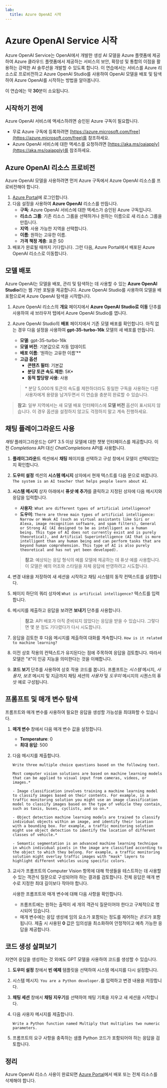 ```yaml
---
lab:
  title: Azure OpenAI 시작
---
```


# Azure OpenAI Service 시작

Azure OpenAI Service는 OpenAI에서 개발한 생성 AI 모델을 Azure 플랫폼에 제공하여 Azure 클라우드 플랫폼에서 제공하는 서비스의 보안, 확장성 및 통합의 이점을 활용하는 강력한 AI 솔루션을 개발할 수 있도록 합니다. 이 연습에서는 서비스를 Azure 리소스로 프로비전하고 Azure OpenAI Studio를 사용하여 OpenAI 모델을 배포 및 탐색하여 Azure OpenAI를 시작하는 방법을 알아봅니다.

이 연습에는 약 **30**분이 소요됩니다.

## 시작하기 전에

Azure OpenAI 서비스에 액세스하려면 승인된 Azure 구독이 필요합니다.

- 무료 Azure 구독에 등록하려면 [https://azure.microsoft.com/free](https://azure.microsoft.com/free)를 참조하세요.
- Azure OpenAI 서비스에 대한 액세스를 요청하려면 [https://aka.ms/oaiapply](https://aka.ms/oaiapply)를 참조하세요.

## Azure OpenAI 리소스 프로비전

Azure OpenAI 모델을 사용하려면 먼저 Azure 구독에서 Azure OpenAI 리소스를 프로비전해야 합니다.

1. [Azure Portal](https://portal.azure.com)에 로그인합니다.
2. 다음 설정을 사용하여 **Azure OpenAI** 리소스를 만듭니다.
    - **구독**: Azure OpenAI 서비스에 대한 액세스가 승인된 Azure 구독입니다.
    - **리소스 그룹**: 기존 리소스 그룹을 선택하거나 원하는 이름으로 새 리소스 그룹을 만듭니다.
    - **지역**: 사용 가능한 지역을 선택합니다.
    - **이름**: 원하는 고유한 이름.
    - **가격 책정 계층**: 표준 S0
3. 배포가 완료될 때까지 기다립니다. 그런 다음, Azure Portal에서 배포된 Azure OpenAI 리소스로 이동합니다.

## 모델 배포

Azure OpenAI는 모델을 배포, 관리 및 탐색하는 데 사용할 수 있는 **Azure OpenAI Studio**라는 웹 기반 포털을 제공합니다. Azure OpenAI Studio를 사용하여 모델을 배포함으로써 Azure OpenAI 탐색을 시작합니다.

1. Azure OpenAI 리소스의 **개요** 페이지에서 **Azure OpenAI Studio로 이동** 단추를 사용하여 새 브라우저 탭에서 Azure OpenAI Studio를 엽니다.
2. Azure OpenAI Studio의 **배포** 페이지에서 기존 모델 배포를 확인합니다. 아직 없는 경우 다음 설정을 사용하여 **gpt-35-turbo-16k** 모델의 새 배포를 만듭니다.
    - **모델**: gpt-35-turbo-16k
    - **모델 버전**: 기본값으로 자동 업데이트
    - **배포 이름**: ‘원하는 고유한 이름’**
    - **고급 옵션**
        - **콘텐츠 필터**: 기본값
        - **분당 토큰 속도 제한**: 5K\*
        - **동적 할당량 사용**: 사용

    > \* 분당 5,000개 토큰의 속도를 제한하더라도 동일한 구독을 사용하는 다른 사용자에게 용량을 남겨두면서 이 연습을 충분히 완료할 수 있습니다.

> **참고**: 일부 지역에서는 새 모델 배포 인터페이스에 **모델 버전** 옵션이 표시되지 않습니다. 이 경우 옵션을 설정하지 않고도 걱정하지 말고 계속 진행하세요.

## 채팅 플레이그라운드 사용

*채팅* 플레이그라운드는 GPT 3.5 이상 모델에 대한 챗봇 인터페이스를 제공합니다. 이전 *Completions* API 대신 *ChatCompletions* API를 사용합니다.

1. **플레이그라운드** 섹션에서 **채팅** 페이지를 선택하고 구성 창에서 모델이 선택되었는지 확인합니다.
2. **도우미 설정** 섹션의 **시스템 메시지** 상자에서 현재 텍스트를 다음 문으로 바꿉니다. `The system is an AI teacher that helps people learn about AI`.

3. **시스템 메시지** 상자 아래에서 **퓨샷 예 추가**를 클릭하고 지정된 상자에 다음 메시지와 응답을 입력합니다.

    - **사용자**: `What are different types of artificial intelligence?`
    - **도우미**: `There are three main types of artificial intelligence: Narrow or Weak AI (such as virtual assistants like Siri or Alexa, image recognition software, and spam filters), General or Strong AI (AI designed to be as intelligent as a human being. This type of AI does not currently exist and is purely theoretical), and Artificial Superintelligence (AI that is more intelligent than any human being and can perform tasks that are beyond human comprehension. This type of AI is also purely theoretical and has not yet been developed).`

    > **참고**: 예상되는 응답 형식의 예를 모델에 제공하는 데 퓨샷 예를 사용합니다. 이 모델은 예의 어조와 스타일을 자체 응답에 반영하려고 시도합니다.

4. 변경 내용을 저장하여 새 세션을 시작하고 채팅 시스템의 동작 컨텍스트를 설정합니다.
5. 페이지 하단의 쿼리 상자에 `What is artificial intelligence?` 텍스트를 입력합니다.
6. 메시지를 제출하고 응답을 보려면 **보내기** 단추를 사용합니다.

    > **참고**: API 배포가 아직 준비되지 않았다는 응답을 받을 수 있습니다. 그렇다면 몇 분 정도 기다렸다가 다시 시도합니다.

7. 응답을 검토한 후 다음 메시지를 제출하여 대화를 계속합니다. `How is it related to machine learning?` 
8. 이전 상호 작용의 컨텍스트가 유지된다는 점에 주목하여 응답을 검토합니다. 따라서 모델은 "it"이 인공 지능을 의미한다는 것을 이해합니다.
9. **코드 보기** 단추를 사용하여 상호 작용 코드를 봅니다. 프롬프트는 *시스템* 메시지, *사용자*, *보조* 메시지 및 지금까지 채팅 세션의 *사용자* 및 *도우미* 메시지의 시퀀스의 퓨샷 예로 구성됩니다.

## 프롬프트 및 매개 변수 탐색

프롬프트와 매개 변수를 사용하여 필요한 응답을 생성할 가능성을 최대화할 수 있습니다.

1. **매개 변수** 창에서 다음 매개 변수 값을 설정합니다.
    - **Temperature**: 0
    - **최대 응답**: 500

2. 다음 메시지를 제출합니다.

    ```
    Write three multiple choice questions based on the following text.

    Most computer vision solutions are based on machine learning models that can be applied to visual input from cameras, videos, or images.*

    - Image classification involves training a machine learning model to classify images based on their contents. For example, in a traffic monitoring solution you might use an image classification model to classify images based on the type of vehicle they contain, such as taxis, buses, cyclists, and so on.*

    - Object detection machine learning models are trained to classify individual objects within an image, and identify their location with a bounding box. For example, a traffic monitoring solution might use object detection to identify the location of different classes of vehicle.*

    - Semantic segmentation is an advanced machine learning technique in which individual pixels in the image are classified according to the object to which they belong. For example, a traffic monitoring solution might overlay traffic images with "mask" layers to highlight different vehicles using specific colors.
    ```

3. 교사가 프롬프트의 Computer Vision 항목에 대해 학생들을 테스트하는 데 사용할 수 있는 객관식 질문으로 구성되어야 하는 결과를 검토합니다. 전체 응답은 매개 변수로 지정한 최대 길이보다 작아야 합니다.

    사용한 프롬프트와 매개 변수에 대해 다음 사항을 확인합니다.

    - 프롬프트에는 원하는 출력이 세 개의 객관식 질문이어야 한다고 구체적으로 명시되어 있습니다.
    - 매개 변수에는 응답 생성에 임의 요소가 포함되는 정도를 제어하는 *온도*가 포함됩니다. 제출 시 사용된 **0** 값은 임의성을 최소화하여 안정적이고 예측 가능한 응답을 제공합니다.

## 코드 생성 살펴보기

자연어 응답을 생성하는 것 외에도 GPT 모델을 사용하여 코드를 생성할 수 있습니다.

1. **도우미 설정** 창에서 **빈 예제** 템플릿을 선택하여 시스템 메시지를 다시 설정합니다.
2. 시스템 메시지: `You are a Python developer.`를 입력하고 변경 내용을 저장합니다.
3. **채팅 세션** 창에서 **채팅 지우기**를 선택하여 채팅 기록을 지우고 새 세션을 시작합니다.
4. 다음 사용자 메시지를 제출합니다.

    ```
    Write a Python function named Multiply that multiplies two numeric parameters.
    ```

5. 프롬프트의 요구 사항을 충족하는 샘플 Python 코드가 포함되어야 하는 응답을 검토합니다.

## 정리

Azure OpenAI 리소스 사용이 완료되면 [Azure Portal](https://portal.azure.com)에서 배포 또는 전체 리소스를 삭제해야 합니다.
